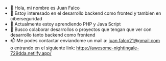 - 👋 Hola, mi nombre es Juan Falco
- 👀 Estoy interesado en el desarrollo backend como fronted y tambien en ciberseguridad
- 🌱 Actualmente estoy aprendiendo PHP y Java Script
- 💞️ Busco colaborar desarrollos o proyectos que tengan que ver con desarrollo tanto backend como frontend
- 📫 Me podes contactar enviandome un mail a: juan.falco21@gmail.com o entrando en el 
      siguiente link: https://awesome-nightingale-729dda.netlify.app/

<!---
Falkito21/Falkito21 is a ✨ special ✨ repository because its `README.md` (this file) appears on your GitHub profile.
You can click the Preview link to take a look at your changes.
--->
